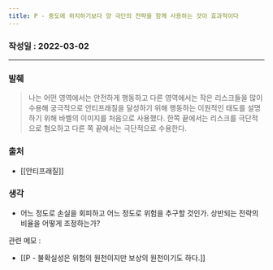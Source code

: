 ```yaml
---
title: P - 중도에 위치하기보다 양 극단의 전략을 함께 사용하는 것이 효과적이다
---
```


### 작성일 : 2022-03-02
----
### 발췌
>나는 어떤 영역에서는 안전하게 행동하고 다른 영역에서는 작은 리스크들을 많이 수용해 궁극적으로 안티프래질을 달성하기 위해 행동하는 이원적인 태도를 설명하기 위해 바벨의 이미지를 처음으로 사용했다. 한쪽 끝에서는 리스크를 극단적으로 혐오하고 다른 쪽 끝에서는 극단적으로 수용한다. 

### 출처
- [[안티프래질]]

### 생각
- 어느 정도로 손실을 회피하고 어느 정도로 위험을 추구할 것인가. 상반되는 전략의 비율을 어떻게 조정하는가?

관련 메모 : 
- [[P - 불확실성은 위험의 원천이지만 보상의 원천이기도 하다.]]